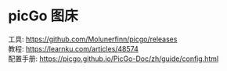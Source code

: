 # picGo 图床

工具: https://github.com/Molunerfinn/picgo/releases  
教程: https://learnku.com/articles/48574  
配置手册: https://picgo.github.io/PicGo-Doc/zh/guide/config.html
